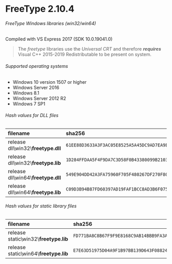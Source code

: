 FreeType 2.10.4
=========================
###### FreeType Windows libraries (win32/win64)
Compiled with VS Express 2017 (SDK 10.0.19041.0)
> The *freetype* libraries use the *Universal CRT* and therefore **_requires_** Visual C++ 2015-2019 Redistributable to be present on system.
###### Supported operating systems
- Windows 10 version 1507 or higher
- Windows Server 2016
- Windows 8.1
- Windows Server 2012 R2
- Windows 7 SP1
###### Hash values for DLL files
| filename | sha256 |
| :-- | :-- |
| release dll\\win32\\**freetype.dll** | `61EE88D3633A3F3AC05E8525A5A45DC9AD7EA9E9971A6D695BB144E067167C34` |
| release dll\\win32\\**freetype.lib** | `1D284FFDAA5F4F9DA7C3D58F0B43380099B2103A68A650C08965256310931859` |
| release dll\\win64\\**freetype.dll** | `549E904DD42A3FA75960F705F480267DF270F8020A2B32AC67926634AE302D8D` |
| release dll\\win64\\**freetype.lib** | `C09D3B94B87FD60397AD19FAF1BCC8AD3B6F075E4F49B42DD6BE3F78D4EEF519` |
###### Hash values for static library files
| filename | sha256 |
| :-- | :-- |
| release static\\win32\\**freetype.lib** | `FD771BA8C8B67F9F9E8168C9AB14BBB9FA3A2BBD5C7B50D0200787C8125F14F5` |
| release static\\win64\\**freetype.lib** | `E7E63D51975D04A9F1B97BB139D643F08824E07D652D50E865963E9CBAAC663E` |
